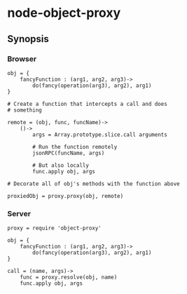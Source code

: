 # node-object-proxy

## Synopsis

### Browser
    
    obj = {
        fancyFunction : (arg1, arg2, arg3)->
            do(fancy(operation(arg3), arg2), arg1)
    }
    
    # Create a function that intercepts a call and does 
    # something
    
    remote = (obj, func, funcName)->
        ()->
            args = Array.prototype.slice.call arguments
            
            # Run the function remotely
            jsonRPC(funcName, args)
            
            # But also locally
            func.apply obj, args
    
    # Decorate all of obj's methods with the function above
    
    proxiedObj = proxy.proxy(obj, remote)
    

### Server

    proxy = require 'object-proxy'
    
    obj = {
        fancyFunction : (arg1, arg2, arg3)->
            do(fancy(operation(arg3), arg2), arg1)
    }
    
    call = (name, args)->
        func = proxy.resolve(obj, name)
        func.apply obj, args


